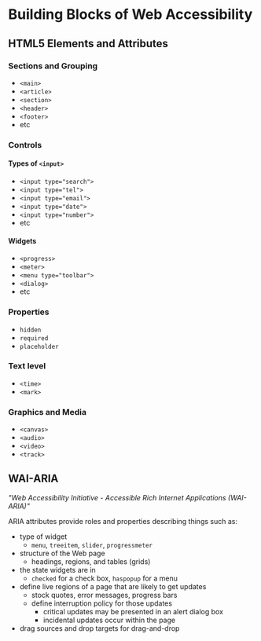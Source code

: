 # Building Blocks of Web Accessibility
## HTML5 Elements and Attributes
### Sections and Grouping
* `<main>`
* `<article>`
* `<section>`
* `<header>`
* `<footer>`
* etc

### Controls
#### Types of `<input>`
* `<input type="search">`
* `<input type="tel">`
* `<input type="email">`
* `<input type="date">`
* `<input type="number">`
* etc

#### Widgets
* `<progress>`
* `<meter>`
* `<menu type="toolbar">`
* `<dialog>`
* etc

### Properties
* `hidden`
* `required`
* `placeholder`

### Text level
* `<time>`
* `<mark>`

### Graphics and Media
* `<canvas>`
* `<audio>`
* `<video>`
* `<track>`


## WAI-ARIA
_"Web Accessibility Initiative - Accessible Rich Internet Applications (WAI-ARIA)"_

ARIA attributes provide roles and properties describing things such as:
* type of widget 
    * `menu`, `treeitem`, `slider`, `progressmeter`
* structure of the Web page 
    * headings, regions, and tables (grids)
* the state widgets are in 
    * `checked` for a check box, `haspopup` for a menu
* define live regions of a page that are likely to get updates 
    * stock quotes, error messages, progress bars
    * define interruption policy for those updates 
        * critical updates may be presented in an alert dialog box
        * incidental updates occur within the page
* drag sources and drop targets for drag-and-drop
